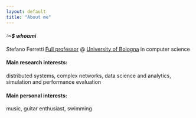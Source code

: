 ```yaml
---
layout: default
title: "About me"
---
```


#### <em>:~$ whoami</em>
Stefano Ferretti
[Full professor](https://www.unibo.it/sitoweb/s.ferretti) @ [University of Bologna](https://www.unibo.it/it) in computer science

#### Main research interests: 
distributed systems, complex networks, data science and analytics, simulation and performance evaluation

#### Main personal interests:
music, guitar enthusiast, swimming

